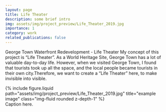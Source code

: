 ```yaml
---
layout: page
title: Life Theater
description: some brief intro
img: assets/img/project_preview/Life_Theater_2019.jpg
importance: 1
category: work
related_publications: false
---
```


George Town Waterfront Redevelopment - Life Theater
My concept of this project is “Life Theater”. As a World Heritage Site, George Town has a lot of valuable day-to-day life. However, when we visited George Town, I found that tourists took up all the space, and the local people became tourists in their own city.Therefore, we want to create a “Life Theater” here, to make invisible into visible.

<div class="row justify-content-sm-center">
    <div class="col-sm mt-3 mt-md-0">
        {% include figure.liquid path="assets/img/project_preview/Life_Theater_2019.jpg" title="example image" class="img-fluid rounded z-depth-1" %}
    </div>
</div>
<div class="caption">
    Caption here.
</div>

